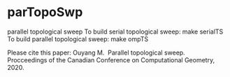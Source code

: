 # parTopoSwp
parallel topological sweep
To build serial topological sweep: make serialTS
To build parallel topological sweep: make ompTS

Please cite this paper: Ouyang M.  Parallel topological sweep.  Procceedings of the Canadian Conference on Computational Geometry, 2020.
